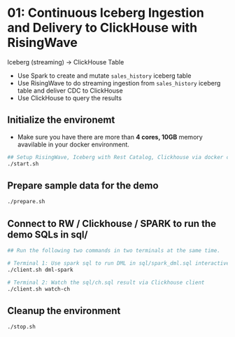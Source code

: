 # 01: Continuous Iceberg Ingestion and Delivery to ClickHouse with RisingWave
Iceberg (streaming) → ClickHouse Table

- Use Spark to create and mutate `sales_history` iceberg table
- Use RisingWave to do streaming ingestion from `sales_history` iceberg table and deliver CDC to ClickHouse
- Use ClickHouse to query the results

## Initialize the environemt
- Make sure you have there are more than **4 cores, 10GB** memory avavilable in your docker environment.
```bash
## Setup RisingWave, Iceberg with Rest Catalog, Clickhouse via docker compose
./start.sh
```

## Prepare sample data for the demo
```bash
./prepare.sh
```

## Connect to RW / Clickhouse / SPARK to run the demo SQLs in sql/
```bash
## Run the following two commands in two terminals at the same time.

# Terminal 1: Use spark sql to run DML in sql/spark_dml.sql interactively
./client.sh dml-spark

# Terminal 2: Watch the sql/ch.sql result via Clickhouse client
./client.sh watch-ch
```

## Cleanup the environment
```bash
./stop.sh
```
